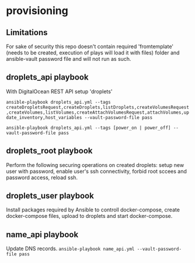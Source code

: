 # provisioning
## Limitations
For sake of security this repo doesn't contain required 'fromtemplate' (needs to be created, execution of plays will load it with files) folder and ansible-vault password file and will not run as such.

## droplets_api playbook
With DigitalOcean REST API setup 'droplets'

`ansible-playbook droplets_api.yml --tags createDropletsRequest,createDroplets,listDroplets,createVolumesRequest,createVolumes,listVolumes,createAttachVolumesRequest,attachVolumes,update_inventory,host_variables --vault-password-file pass`

`ansible-playbook droplets_api.yml --tags [power_on | power_off] --vault-password-file pass`

## droplets_root playbook
Perform the following securing operations on created droplets: setup new user with password, enable user's ssh connectivity, forbid root sccees and password access, reload ssh.

## droplets_user playbook
Install packages required by Ansible to controll docker-compose, create docker-compose files, upload to droplets and start docker-compose.

## name_api playbook
Update DNS records. 
`ansible-playbook name_api.yml --vault-password-file pass`